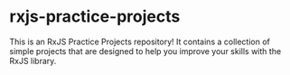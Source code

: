 # rxjs-practice-projects
This is an RxJS Practice Projects repository! 
It contains a collection of simple projects that are designed to help you improve your skills with the RxJS library.
